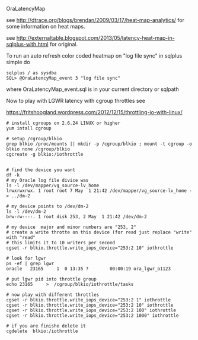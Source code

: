 


OraLatencyMap


see http://dtrace.org/blogs/brendan/2009/03/17/heat-map-analytics/ for some information on heat maps.

see http://externaltable.blogspot.com/2013/05/latency-heat-map-in-sqlplus-with.html for original.

To run an auto refresh color coded heatmap on "log file sync" in sqlplus simple do

    sqlplus / as sysdba
    SQL> @OraLatencyMap_event 3 "log file sync"


where OraLatencyMap_event.sql is in your current directory or sqlpath


Now to play with LGWR latency with cgroup throttles see


https://fritshoogland.wordpress.com/2012/12/15/throttling-io-with-linux/

    # install cgroups on 2.6.24 LINUX or higher
    yum intall cgroup

    # setup /cgroup/blkio
    grep blkio /proc/mounts || mkdir -p /cgroup/blkio ; mount -t cgroup -o blkio none /cgroup/blkio
    cgcreate -g blkio:/iothrottle


    # find the device you want
    df -k
    # my Oracle log file divice was
    ls -l /dev/mapper/vg_source-lv_home
    lrwxrwxrwx. 1 root root 7 May  1 21:42 /dev/mapper/vg_source-lv_home -> ../dm-2

    # my device points to /dev/dm-2
    ls -l /dev/dm-2
    brw-rw----. 1 root disk 253, 2 May  1 21:42 /dev/dm-2

    # my device  major and minor numbers are "253, 2"
    # create a write throtte on this device (for read just replace "write" with "read"
    # this limits it to 10 writers per second
    cgset -r blkio.throttle.write_iops_device="253:2 10" iothrottle

    # look for lgwr
    ps -ef | grep lgwr
    oracle   23165     1  0 13:35 ?        00:00:19 ora_lgwr_o1123

    # put lgwr pid into throttle group
    echo 23165     >  /cgroup/blkio/iothrottle/tasks

    # now play with different throttles
    cgset -r blkio.throttle.write_iops_device="253:2 1" iothrottle
    cgset -r blkio.throttle.write_iops_device="253:2 10" iothrottle
    cgset -r blkio.throttle.write_iops_device="253:2 100" iothrottle
    cgset -r blkio.throttle.write_iops_device="253:2 1000" iothrottle

    # if you are finishe delete it
    cgdelete  blkio:/iothrottle

